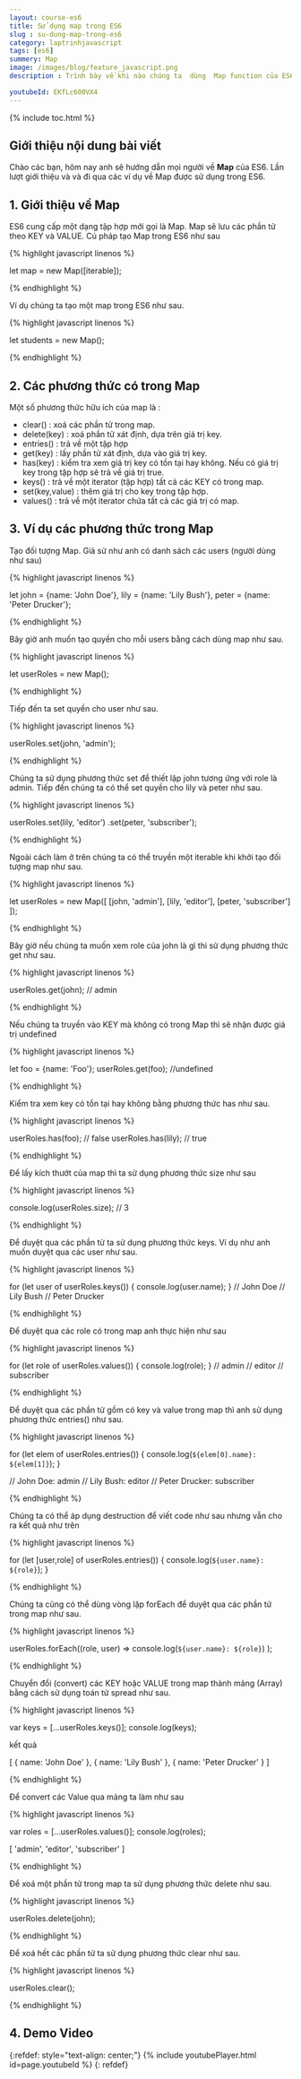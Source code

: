 ```yaml
---
layout: course-es6
title: Sử dụng map trong ES6 
slug : su-dung-map-trong-es6
category: laptrinhjavascript
tags: [es6]
summery: Map
image: /images/blog/feature_javascript.png
description : Trình bày về khi nào chúng ta  dùng  Map function của ES6. Lần lượt giới thiệu và và đi qua các ví dụ về Map được sử dụng trong ES6.

youtubeId: EKfLc600VX4
---
```


{% include toc.html %}

## **Giới thiệu nội dung bài viết**

Chào các bạn, hôm nay anh sẽ hướng dẫn mọi người về  <b>Map</b> của ES6. Lần lượt giới thiệu và và đi qua các ví dụ về Map được sử dụng trong ES6.

## **1. Giới thiệu về Map**

ES6 cung cấp một dạng tập hợp mới gọi là Map. Map sẽ lưu các phần tử theo KEY và VALUE.
Cú pháp tạo Map trong ES6 như sau

{% highlight javascript  linenos %}

let map = new Map([iterable]);

{% endhighlight %}

Ví dụ chúng ta tạo một map trong ES6 như sau.

{% highlight javascript  linenos %}

let students = new Map();

{% endhighlight %}

## **2. Các phương thức có trong Map**

Một số phương thức hữu ích của map là :

+ clear() : xoá các phần tử trong map.
+ delete(key) : xoá phần tử xát định, dựa trên giá trị key.
+ entries() : trả về một tập hợp 
+ get(key)  : lấy phần tử xát định, dựa vào giá trị key.
+ has(key)  : kiểm tra xem giá trị key có tồn tại hay không. Nếu có giá trị key trong tập hợp sẽ trả về giá trị true.
+ keys()    : trả về một iterator (tập hợp) tất cả các KEY có trong map.
+ set(key,value) : thêm giá trị cho key trong tập hợp.
+ values()  : trả về một iterator chứa tất cả các giá trị có map.

## **3. Ví dụ các phương thức trong Map**

Tạo đối tượng Map. Giả sử như anh có danh sách các users (người dùng như sau)

{% highlight javascript  linenos %}

let john = {name: 'John Doe'},
    lily = {name: 'Lily Bush'},
    peter = {name: 'Peter Drucker'};

{% endhighlight %}

Bây giờ anh muốn tạo quyền cho mỗi users bằng cách dùng map như sau.

{% highlight javascript  linenos %}

let userRoles = new Map();

{% endhighlight %}

Tiếp đến ta set quyền cho user như sau.

{% highlight javascript  linenos %}

userRoles.set(john, 'admin');

{% endhighlight %}

Chúng ta sử dụng phương thức set để thiết lập john tương ứng với role là admin. Tiếp đến chúng ta có thể set quyền cho lily và peter như sau.

{% highlight javascript  linenos %}

userRoles.set(lily, 'editor')
          .set(peter, 'subscriber');

{% endhighlight %}

Ngoài cách làm ở trên chúng ta có thể truyền một iterable khi khởi tạo đối tượng map như sau.

{% highlight javascript  linenos %}

let userRoles = new Map([
    [john, 'admin'],
    [lily, 'editor'],
    [peter, 'subscriber']
]);

{% endhighlight %}

Bây giờ nếu chúng ta muốn xem role của john là gì thì sử dụng phương thức get như sau.

{% highlight javascript  linenos %}

userRoles.get(john); // admin

{% endhighlight %}

Nếu chúng ta truyền vào KEY mà không có trong Map thì sẽ nhận được giá trị undefined

{% highlight javascript  linenos %}

let foo = {name: 'Foo'};
userRoles.get(foo); //undefined

{% endhighlight %}

Kiểm tra xem key có tồn tại hay không bằng phương thức has như sau.

{% highlight javascript  linenos %}

userRoles.has(foo); // false
userRoles.has(lily); // true

{% endhighlight %}

Để lấy kích thướt của map thì ta sử dụng phương thức size như sau

{% highlight javascript  linenos %}

console.log(userRoles.size); // 3

{% endhighlight %}

Để duyệt qua các phần tử ta sử dụng phương thức keys. Ví dụ như anh muốn duyệt qua các user như sau.

{% highlight javascript  linenos %}

for (let user of userRoles.keys()) {
    console.log(user.name);
}
// John Doe
// Lily Bush
// Peter Drucker

{% endhighlight %}

Để duyệt qua các role có trong map anh thực hiện như sau

{% highlight javascript  linenos %}

for (let role of userRoles.values()) {
    console.log(role);
}
// admin
// editor
// subscriber

{% endhighlight %}

Để duyệt qua các phần tử gồm có key và value trong map thì anh sử dụng phương thức entries() như sau.

{% highlight javascript  linenos %}

for (let elem of userRoles.entries()) {
    console.log(`${elem[0].name}: ${elem[1]}`);
}

// John Doe: admin
// Lily Bush: editor
// Peter Drucker: subscriber

{% endhighlight %}

Chúng ta có thể áp dụng destruction để viết code như sau nhưng vẫn cho ra kết quả như trên

{% highlight javascript  linenos %}

for (let [user,role] of userRoles.entries()) {
    console.log(`${user.name}: ${role}`);
}

{% endhighlight %}

Chúng ta cũng có thể dùng vòng lặp forEach để duyệt qua các phần tử trong map như sau.

{% highlight javascript  linenos %}

userRoles.forEach((role, user) =>
    console.log(`${user.name}: ${role}`)
);

{% endhighlight %}

Chuyển đổi (convert) các KEY hoặc VALUE trong map thành mảng (Array) bằng cách sử dụng toán tử spread như sau.

{% highlight javascript  linenos %}

var keys = [...userRoles.keys()];
console.log(keys);

kết quả 

[ { name: 'John Doe' },
  { name: 'Lily Bush' },
  { name: 'Peter Drucker' } ]


{% endhighlight %}

Để convert các Value qua mảng ta làm như sau

{% highlight javascript  linenos %}

var roles = [...userRoles.values()];
console.log(roles);

[ 'admin', 'editor', 'subscriber' ]

{% endhighlight %}

Để xoá một phần tử trong map ta sử dụng phương thức delete như sau.

{% highlight javascript  linenos %}

userRoles.delete(john);

{% endhighlight %}

Để xoá hết các phần tử ta sử dụng phương thức clear như sau.

{% highlight javascript  linenos %}

userRoles.clear();

{% endhighlight %}


## **4. Demo Video**

{:refdef: style="text-align: center;"}
{% include youtubePlayer.html id=page.youtubeId %}
{: refdef}















